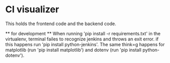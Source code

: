 # CI visualizer

This holds the frontend code and the backend code.

** for development **
When running 'pip install -r requirements.txt' in the virtualenv, terminal failes to recognize jenkins and throws an exit error. if this happens run 'pip install python-jenkins'.
The same think=g happens for matplotlib (run 'pip install matplotlib') and dotenv (run 'pip install python-dotenv').

